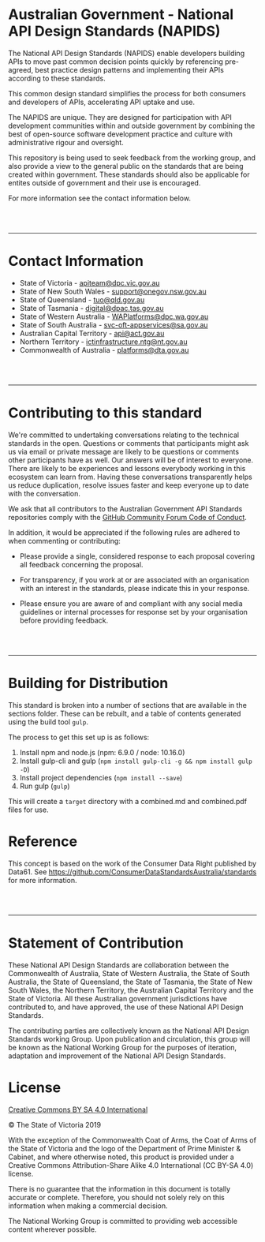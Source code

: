 # Australian Government - National API Design Standards (NAPIDS)

The National API Design Standards (NAPIDS) enable developers building APIs to move past common decision points quickly by referencing pre-agreed, best practice design patterns and implementing their APIs according to these standards.

This common design standard simplifies the process for both consumers and developers of APIs, accelerating API uptake and use.

The NAPIDS are unique. They are designed for participation with API development communities within and outside government by combining the best of open-source software development practice and culture with administrative rigour and oversight.

This repository is being used to seek feedback from the working group, and also provide a view to the general public on the standards that are being created within government.  These standards should also be applicable for entites outside of government and their use is encouraged.

For more information see the contact information below.

<br /><br />
______________________________________________________________________________

# Contact Information

- State of Victoria - apiteam@dpc.vic.gov.au
- State of New South Wales - support@onegov.nsw.gov.au
- State of Queensland - tuo@qld.gov.au
- State of Tasmania - digital@dpac.tas.gov.au
- State of Western Australia - WAPlatforms@dpc.wa.gov.au
- State of South Australia - svc-oft-appservices@sa.gov.au
- Australian Capital Territory - api@act.gov.au
- Northern Territory - ictinfrastructure.ntg@nt.gov.au
- Commonwealth of Australia - platforms@dta.gov.au 


<br /><br />
______________________________________________________________________________

# Contributing to this standard 

We're committed to undertaking conversations relating to the technical standards in the open. Questions or comments that participants might ask us via email or private message are likely to be questions or comments other participants have as well. Our answers will be of interest to everyone. There are likely to be experiences and lessons everybody working in this ecosystem can learn from. Having these conversations transparently helps us reduce duplication, resolve issues faster and keep everyone up to date with the conversation.

We ask that all contributors to the Australian Government API Standards repositories comply with the [GitHub Community Forum Code of Conduct](https://help.github.com/articles/github-community-forum-code-of-conduct/).

In addition, it would be appreciated if the following rules are adhered to when commenting or contributing:

- Please provide a single, considered response to each proposal covering all feedback concerning the proposal.

- For transparency, if you work at or are associated with an organisation with an interest in the standards, please indicate this in your response.

- Please ensure you are aware of and compliant with any social media guidelines or internal processes for response set by your organisation before providing feedback.


<br /><br />
______________________________________________________________________________

# Building for Distribution

This standard is broken into a number of sections that are available in the sections folder.  These can be rebuilt, and a table of contents generated using the build tool `gulp`.

The process to get this set up is as follows:

1. Install npm and node.js (npm: 6.9.0 / node: 10.16.0)
2. Install gulp-cli and gulp (`npm install gulp-cli -g && npm install gulp -D`)
3. Install project dependencies (`npm install --save`)
4. Run gulp (`gulp`)

This will create a `target` directory with a combined.md and combined.pdf files for use.

# Reference

This concept is based on the work of the Consumer Data Right published by Data61. See https://github.com/ConsumerDataStandardsAustralia/standards for more information.

<br /><br />
______________________________________________________________________________

# Statement of Contribution

These National API Design Standards are collaboration between the Commonwealth of Australia, State of Western Australia, the State of South Australia, the State of Queensland, the State of Tasmania, the State of New South Wales, the Northern Territory, the Australian Capital Territory and the State of Victoria. All these Australian government jurisdictions have contributed to, and have approved, the use of these National API Design Standards. 

The contributing parties are collectively known as the National API Design Standards working Group. Upon publication and circulation, this group will be known as the National Working Group for the purposes of iteration, adaptation and improvement of the National API Design Standards. 

 

# License  

[Creative Commons BY SA 4.0 International](https://creativecommons.org/licenses/by-sa/4.0/legalcode)

&copy; The State of Victoria 2019 

With the exception of the Commonwealth Coat of Arms, the Coat of Arms of the State of Victoria and the logo of the Department of Prime Minister & Cabinet, and where  otherwise noted, this product is provided under a Creative Commons Attribution-Share Alike 4.0 International (CC BY-SA 4.0) license. 

There is no guarantee that the information in this document is totally accurate or complete. Therefore, you should not solely rely on this information when making a commercial decision. 

The National Working Group is committed to providing web accessible content wherever possible. 

